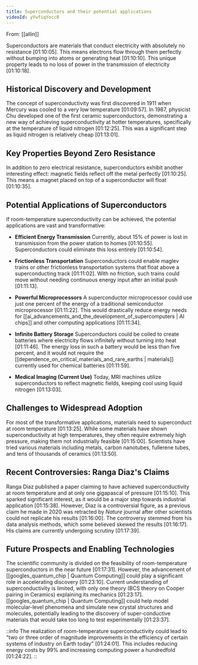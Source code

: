 ```yaml
---
title: Superconductors and their potential applications
videoId: yYwfiqYocc0
---
```


From: [[allin]] <br/> 

Superconductors are materials that conduct electricity with absolutely no resistance <a class="yt-timestamp" data-t="01:10:05">[01:10:05]</a>. This means electrons flow through them perfectly without bumping into atoms or generating heat <a class="yt-timestamp" data-t="01:10:10">[01:10:10]</a>. This unique property leads to no loss of power in the transmission of electricity <a class="yt-timestamp" data-t="01:10:18">[01:10:18]</a>.

## Historical Discovery and Development
The concept of superconductivity was first discovered in 1911 when Mercury was cooled to a very low temperature <a class="yt-timestamp" data-t="01:09:57">[01:09:57]</a>. In 1987, physicist Chu developed one of the first ceramic superconductors, demonstrating a new way of achieving superconductivity at hotter temperatures, specifically at the temperature of liquid nitrogen <a class="yt-timestamp" data-t="01:12:25">[01:12:25]</a>. This was a significant step as liquid nitrogen is relatively cheap <a class="yt-timestamp" data-t="01:13:01">[01:13:01]</a>.

## Key Properties Beyond Zero Resistance
In addition to zero electrical resistance, superconductors exhibit another interesting effect: magnetic fields reflect off the metal perfectly <a class="yt-timestamp" data-t="01:10:25">[01:10:25]</a>. This means a magnet placed on top of a superconductor will float <a class="yt-timestamp" data-t="01:10:35">[01:10:35]</a>.

## Potential Applications of Superconductors

If room-temperature superconductivity can be achieved, the potential applications are vast and transformative:

*   **Efficient Energy Transmission**
    Currently, about 15% of power is lost in transmission from the power station to homes <a class="yt-timestamp" data-t="01:10:55">[01:10:55]</a>. Superconductors could eliminate this loss entirely <a class="yt-timestamp" data-t="01:10:54">[01:10:54]</a>.

*   **Frictionless Transportation**
    Superconductors could enable maglev trains or other frictionless transportation systems that float above a superconducting track <a class="yt-timestamp" data-t="01:11:02">[01:11:02]</a>. With no friction, such trains could move without needing continuous energy input after an initial push <a class="yt-timestamp" data-t="01:11:13">[01:11:13]</a>.

*   **Powerful Microprocessors**
    A superconductor microprocessor could use just one percent of the energy of a traditional semiconductor microprocessor <a class="yt-timestamp" data-t="01:11:22">[01:11:22]</a>. This would drastically reduce energy needs for [[ai_advancements_and_the_development_of_supercomputers | AI chips]] and other computing applications <a class="yt-timestamp" data-t="01:11:34">[01:11:34]</a>.

*   **Infinite Battery Storage**
    Superconductors could be coiled to create batteries where electricity flows infinitely without turning into heat <a class="yt-timestamp" data-t="01:11:46">[01:11:46]</a>. The energy loss in such a battery would be less than five percent, and it would not require the [[dependence_on_critical_materials_and_rare_earths | materials]] currently used for chemical batteries <a class="yt-timestamp" data-t="01:11:59">[01:11:59]</a>.

*   **Medical Imaging (Current Use)**
    Today, MRI machines utilize superconductors to reflect magnetic fields, keeping cool using liquid nitrogen <a class="yt-timestamp" data-t="01:13:03">[01:13:03]</a>.

## Challenges to Widespread Adoption
For most of the transformative applications, materials need to superconduct at room temperature <a class="yt-timestamp" data-t="01:13:25">[01:13:25]</a>. While some materials have shown superconductivity at high temperatures, they often require extremely high pressure, making them not industrially feasible <a class="yt-timestamp" data-t="01:15:00">[01:15:00]</a>. Scientists have tried various materials including metals, carbon nanotubes, fullerene tubes, and tens of thousands of ceramics <a class="yt-timestamp" data-t="01:13:50">[01:13:50]</a>.

## Recent Controversies: Ranga Diaz's Claims
Ranga Diaz published a paper claiming to have achieved superconductivity at room temperature and at only one gigapascal of pressure <a class="yt-timestamp" data-t="01:15:10">[01:15:10]</a>. This sparked significant interest, as it would be a major step towards industrial application <a class="yt-timestamp" data-t="01:15:38">[01:15:38]</a>. However, Diaz is a controversial figure, as a previous claim he made in 2020 was retracted by *Nature* journal after other scientists could not replicate his results <a class="yt-timestamp" data-t="01:16:00">[01:16:00]</a>. The controversy stemmed from his data analysis methods, which some believed skewed the results <a class="yt-timestamp" data-t="01:16:17">[01:16:17]</a>. His claims are currently undergoing scrutiny <a class="yt-timestamp" data-t="01:17:39">[01:17:39]</a>.

## Future Prospects and Enabling Technologies
The scientific community is divided on the feasibility of room-temperature superconductors in the near future <a class="yt-timestamp" data-t="01:17:31">[01:17:31]</a>. However, the advancement of [[googles_quantum_chip | Quantum Computing]] could play a significant role in accelerating discovery <a class="yt-timestamp" data-t="01:23:10">[01:23:10]</a>. Current understanding of superconductivity is limited, with only one theory (BCS theory on Cooper pairing in Ceramics) explaining its mechanics <a class="yt-timestamp" data-t="01:23:17">[01:23:17]</a>. [[googles_quantum_chip | Quantum Computing]] could help model molecular-level phenomena and simulate new crystal structures and molecules, potentially leading to the discovery of super-conductive materials that would take too long to test experimentally <a class="yt-timestamp" data-t="01:23:37">[01:23:37]</a>.

::info
The realization of room-temperature superconductivity could lead to "two or three order of magnitude improvements in the efficiency of certain systems of industry on Earth today" <a class="yt-timestamp" data-t="01:24:01">[01:24:01]</a>. This includes reducing energy costs by 99% and increasing computing power a hundredfold <a class="yt-timestamp" data-t="01:24:22">[01:24:22]</a>.
::
